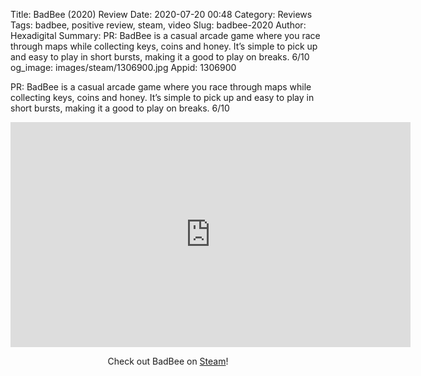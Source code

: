 Title: BadBee (2020) Review
Date: 2020-07-20 00:48
Category: Reviews
Tags: badbee, positive review, steam, video
Slug: badbee-2020
Author: Hexadigital
Summary: PR: BadBee is a casual arcade game where you race through maps while collecting keys, coins and honey. It’s simple to pick up and easy to play in short bursts, making it a good to play on breaks. 6/10
og_image: images/steam/1306900.jpg
Appid: 1306900

PR: BadBee is a casual arcade game where you race through maps while collecting keys, coins and honey. It’s simple to pick up and easy to play in short bursts, making it a good to play on breaks. 6/10

<center><iframe src="https://www.youtube.com/embed/bdO3U-KG9BA?feature=oembed" allow="accelerometer; autoplay; encrypted-media; gyroscope; picture-in-picture" width="640" height="360" frameborder="0"></iframe>

Check out BadBee on [Steam](https://store.steampowered.com/app/1306900/?curator_clanid=34633900)!</center>